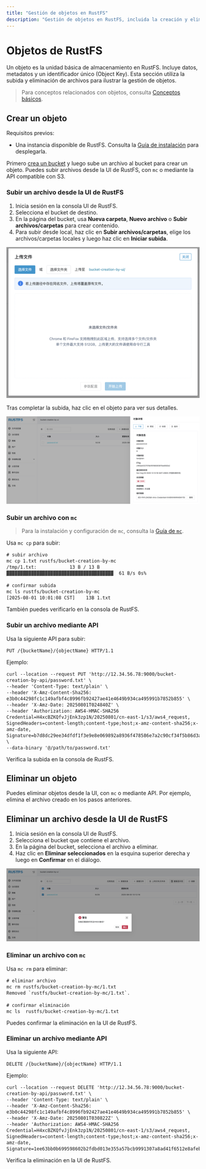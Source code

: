 ```yaml
---
title: "Gestión de objetos en RustFS"
description: "Gestión de objetos en RustFS, incluida la creación y eliminación."
---
```


# Objetos de RustFS

Un objeto es la unidad básica de almacenamiento en RustFS. Incluye datos, metadatos y un identificador único (Object Key). Esta sección utiliza la subida y eliminación de archivos para ilustrar la gestión de objetos.

> Para conceptos relacionados con objetos, consulta [Conceptos básicos](/es/concepts/glossary.md).

## Crear un objeto

Requisitos previos:

- Una instancia disponible de RustFS. Consulta la [Guía de instalación](/es/installation/index) para desplegarla.

Primero [crea un bucket](bucket-create-and-delete.md) y luego sube un archivo al bucket para crear un objeto. Puedes subir archivos desde la UI de RustFS, con `mc` o mediante la API compatible con S3.

### Subir un archivo desde la UI de RustFS

1. Inicia sesión en la consola UI de RustFS.
2. Selecciona el bucket de destino.
3. En la página del bucket, usa **Nueva carpeta**, **Nuevo archivo** o **Subir archivos/carpetas** para crear contenido.
4. Para subir desde local, haz clic en **Subir archivos/carpetas**, elige los archivos/carpetas locales y luego haz clic en **Iniciar subida**.

![object creation from ui](./images/upload_file_from_ui.png)

Tras completar la subida, haz clic en el objeto para ver sus detalles.

![object details info](./images/object_details_info.png)

### Subir un archivo con `mc`

> Para la instalación y configuración de `mc`, consulta la [Guía de `mc`](../mc.md).

Usa `mc cp` para subir:

```
# subir archivo
mc cp 1.txt rustfs/bucket-creation-by-mc
/tmp/1.txt:            13 B / 13 B  ▓▓▓▓▓▓▓▓▓▓▓▓▓▓▓▓▓▓▓▓▓▓▓▓▓▓▓▓▓▓▓▓▓▓▓▓▓▓▓  61 B/s 0s%

# confirmar subida
mc ls rustfs/bucket-creation-by-mc
[2025-08-01 10:01:08 CST]    13B 1.txt
```

También puedes verificarlo en la consola de RustFS.

### Subir un archivo mediante API

Usa la siguiente API para subir:

```
PUT /{bucketName}/{objectName} HTTP/1.1
```

Ejemplo:

```
curl --location --request PUT 'http://12.34.56.78:9000/bucket-creation-by-api/password.txt' \
--header 'Content-Type: text/plain' \
--header 'X-Amz-Content-Sha256: e3b0c44298fc1c149afbf4c8996fb92427ae41e4649b934ca495991b7852b855' \
--header 'X-Amz-Date: 20250801T024840Z' \
--header 'Authorization: AWS4-HMAC-SHA256 Credential=H4xcBZKQfvJjEnk3zp1N/20250801/cn-east-1/s3/aws4_request, SignedHeaders=content-length;content-type;host;x-amz-content-sha256;x-amz-date, Signature=b7d8dc29ee34dfdf1f3e9e8e069892a8936f478586e7a2c90cf34f5b86d3a2dc' \
--data-binary '@/path/to/password.txt'
```

Verifica la subida en la consola de RustFS.

## Eliminar un objeto

Puedes eliminar objetos desde la UI, con `mc` o mediante API. Por ejemplo, elimina el archivo creado en los pasos anteriores.

## Eliminar un archivo desde la UI de RustFS

1. Inicia sesión en la consola UI de RustFS.
2. Selecciona el bucket que contiene el archivo.
3. En la página del bucket, selecciona el archivo a eliminar.
4. Haz clic en **Eliminar seleccionados** en la esquina superior derecha y luego en **Confirmar** en el diálogo.

![object deletion from ui](./images/delete_file_from_ui.png)

### Eliminar un archivo con `mc`

Usa `mc rm` para eliminar:

```
# eliminar archivo
mc rm rustfs/bucket-creation-by-mc/1.txt
Removed `rustfs/bucket-creation-by-mc/1.txt`.

# confirmar eliminación
mc ls  rustfs/bucket-creation-by-mc/1.txt
```

Puedes confirmar la eliminación en la UI de RustFS.

### Eliminar un archivo mediante API

Usa la siguiente API:

```
DELETE /{bucketName}/{objectName} HTTP/1.1
```

Ejemplo:

```
curl --location --request DELETE 'http://12.34.56.78:9000/bucket-creation-by-api/password.txt' \
--header 'Content-Type: text/plain' \
--header 'X-Amz-Content-Sha256: e3b0c44298fc1c149afbf4c8996fb92427ae41e4649b934ca495991b7852b855' \
--header 'X-Amz-Date: 20250801T030822Z' \
--header 'Authorization: AWS4-HMAC-SHA256 Credential=H4xcBZKQfvJjEnk3zp1N/20250801/cn-east-1/s3/aws4_request, SignedHeaders=content-length;content-type;host;x-amz-content-sha256;x-amz-date, Signature=1ee63bb0b699598602b2fdbd013e355a57bcb9991307a8ad41f6512e8afebf3a'
```

Verifica la eliminación en la UI de RustFS.